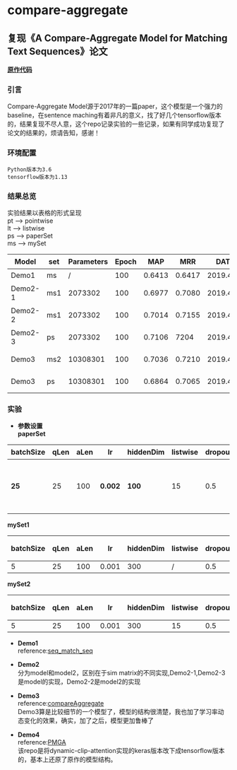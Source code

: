 # compare-aggregate
## 复现《A Compare-Aggregate Model for Matching Text Sequences》论文
[**原作代码**](https://github.com/shuohangwang/SeqMatchSeq/blob/master/wikiqa/compAggWikiqa.lua)
### 引言
Compare-Aggregate Model源于2017年的一篇paper，这个模型是一个强力的baseline，在sentence maching有着非凡的意义，找了好几个tensorflow版本的，结果复现不尽人意，这个repo记录实验的一些记录，如果有同学成功复现了论文的结果的，烦请告知，感谢！

### 环境配置
    
    Python版本为3.6  
    tensorflow版本为1.13  
  
### 结果总览
实验结果以表格的形式呈现  
pt --> pointwise  
lt --> listwise  
ps --> paperSet  
ms --> mySet  

|Model|set|Parameters|Epoch|MAP|MRR|DATE|Datatype|备注|  
|-|-|-|-|-|-|-|-|-|
|Demo1|ms|/|100|0.6413|0.6417|2019.4.23|pt|无|
|Demo2-1|ms1|2073302|100|0.6977|0.7080|2019.4.23|pt|验证集达到0.77/0.78|
|Demo2-2|ms1|2073302|100|0.7014|0.7155|2019.4.24|pt|验证集达到0.75/0.76|
|Demo2-3|ps|2073302|100|0.7106|7204|2019.4.24|pt|验证集达到0.75/0.76|
|Demo3|ms2|10308301|100|0.7036|0.7210|2019.4.23|lt|验证集达到0.72/0.73|
|Demo3|ps|10308301|100|0.6864|0.7065|2019.4.23|lt|验证集达到0.684/0.694|



### 实验
- **参数设置**  
**paperSet**  

|batchSize|qLen|aLen|lr|hiddenDim|listwise|dropout|备注|  
|-|-|-|-|-|-|-|-|
|**25**|25|100|**0.002**|**100**|15|0.5|句子长度，listwise，dropout自己设定|

**mySet1**  

|batchSize|qLen|aLen|lr|hiddenDim|listwise|dropout|备注|  
|-|-|-|-|-|-|-|-|
|5|25|100|0.001|300|/|0.5|/|

**mySet2**  

|batchSize|qLen|aLen|lr|hiddenDim|listwise|dropout|备注|  
|-|-|-|-|-|-|-|-|
|5|25|100|0.001|300|15|0.5|/|

- **Demo1**  
reference:[seq_match_seq](https://github.com/WenRichard/Question_Answering_Models/tree/master/cQA/seq_match_seq)

- **Demo2**  
分为model和model2，区别在于sim matrix的不同实现,Demo2-1,Demo2-3是model的实现，Demo2-2是model2的实现  

- **Demo3**  
reference:[compareAggregate](https://github.com/UKPLab/aaai2019-coala-cqa-answer-selection/blob/c4fcf77373cd86a9a043c38ae9ab0dc1882a6b17/experiment/qa_pairwise/model/__init__.py)  
Demo3算是比较细节的一个模型了，模型的结构很清楚，我也加了学习率动态变化的效果，确实，加了之后，模型更加鲁棒了  

- **Demo4**  
reference:[PMGA](https://github.com/laox1ao/PMGA)  
该repo是将dynamic-clip-attention实现的keras版本改下成tensorflow版本的，基本上还原了原作的模型结构。  

